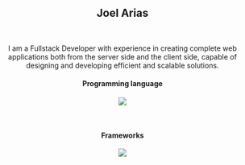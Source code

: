 <h2 align="center">Joel Arias</h2>
<br>
<p align="center">I am a Fullstack Developer with experience in creating complete web applications both from the server side and the client side, capable of designing and developing efficient and scalable solutions.</p>

<p align="center">
  <h4 align="center">Programming language</h4>
</p>

<p align="center"><img src="https://skillicons.dev/icons?i=java,javascript,python,typescript&theme=light"/></p>
<br>
<p align="center">
  <h4 align="center">Frameworks</h4>
</p>

<p align="center"><img src="https://skillicons.dev/icons?i=django,angular,spring,react,nextjs&theme=light"/></p>



